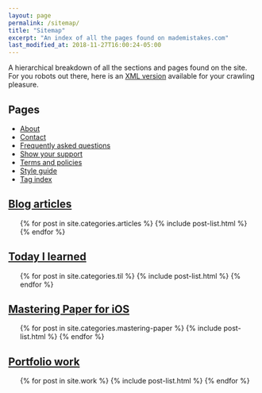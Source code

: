 ```yaml
---
layout: page
permalink: /sitemap/
title: "Sitemap"
excerpt: "An index of all the pages found on mademistakes.com"
last_modified_at: 2018-11-27T16:00:24-05:00
---
```


A hierarchical breakdown of all the sections and pages found on the site. For you robots out there, here is an [XML version](/sitemap.xml) available for your crawling pleasure.

## Pages

- [About](/about/)
- [Contact](/contact/)
- [Frequently asked questions](/faqs/)
- [Show your support](/support/)
- [Terms and policies](/terms/)
- [Style guide](/style-guide/)
- [Tag index](/tag/)

## [Blog articles](/articles/)

<ul>
  {% for post in site.categories.articles %}
    {% include post-list.html %}
  {% endfor %}
</ul>

## [Today I learned](/til/)

<ul>
  {% for post in site.categories.til %}
    {% include post-list.html %}
  {% endfor %}
</ul>

## [Mastering Paper for iOS](/mastering-paper/)

<ul>
  {% for post in site.categories.mastering-paper %}
    {% include post-list.html %}
  {% endfor %}
</ul>

## [Portfolio work](/work/)

<ul>
  {% for post in site.work %}
    {% include post-list.html %}
  {% endfor %}
</ul>
